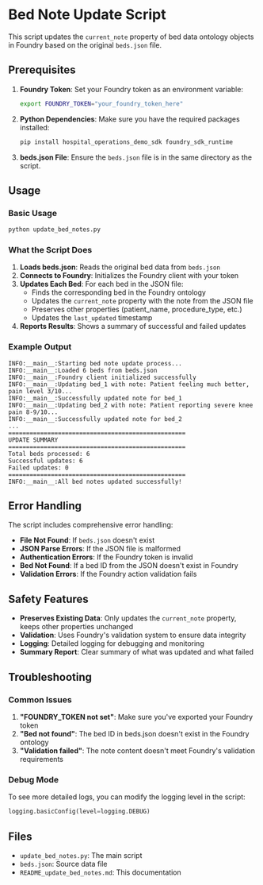 # Bed Note Update Script

This script updates the `current_note` property of bed data ontology objects in Foundry based on the original `beds.json` file.

## Prerequisites

1. **Foundry Token**: Set your Foundry token as an environment variable:
   ```bash
   export FOUNDRY_TOKEN="your_foundry_token_here"
   ```

2. **Python Dependencies**: Make sure you have the required packages installed:
   ```bash
   pip install hospital_operations_demo_sdk foundry_sdk_runtime
   ```

3. **beds.json File**: Ensure the `beds.json` file is in the same directory as the script.

## Usage

### Basic Usage
```bash
python update_bed_notes.py
```

### What the Script Does

1. **Loads beds.json**: Reads the original bed data from `beds.json`
2. **Connects to Foundry**: Initializes the Foundry client with your token
3. **Updates Each Bed**: For each bed in the JSON file:
   - Finds the corresponding bed in the Foundry ontology
   - Updates the `current_note` property with the note from the JSON file
   - Preserves other properties (patient_name, procedure_type, etc.)
   - Updates the `last_updated` timestamp
4. **Reports Results**: Shows a summary of successful and failed updates

### Example Output
```
INFO:__main__:Starting bed note update process...
INFO:__main__:Loaded 6 beds from beds.json
INFO:__main__:Foundry client initialized successfully
INFO:__main__:Updating bed_1 with note: Patient feeling much better, pain level 3/10...
INFO:__main__:Successfully updated note for bed_1
INFO:__main__:Updating bed_2 with note: Patient reporting severe knee pain 8-9/10...
INFO:__main__:Successfully updated note for bed_2
...
==================================================
UPDATE SUMMARY
==================================================
Total beds processed: 6
Successful updates: 6
Failed updates: 0
==================================================
INFO:__main__:All bed notes updated successfully!
```

## Error Handling

The script includes comprehensive error handling:

- **File Not Found**: If `beds.json` doesn't exist
- **JSON Parse Errors**: If the JSON file is malformed
- **Authentication Errors**: If the Foundry token is invalid
- **Bed Not Found**: If a bed ID from the JSON doesn't exist in Foundry
- **Validation Errors**: If the Foundry action validation fails

## Safety Features

- **Preserves Existing Data**: Only updates the `current_note` property, keeps other properties unchanged
- **Validation**: Uses Foundry's validation system to ensure data integrity
- **Logging**: Detailed logging for debugging and monitoring
- **Summary Report**: Clear summary of what was updated and what failed

## Troubleshooting

### Common Issues

1. **"FOUNDRY_TOKEN not set"**: Make sure you've exported your Foundry token
2. **"Bed not found"**: The bed ID in beds.json doesn't exist in the Foundry ontology
3. **"Validation failed"**: The note content doesn't meet Foundry's validation requirements

### Debug Mode

To see more detailed logs, you can modify the logging level in the script:
```python
logging.basicConfig(level=logging.DEBUG)
```

## Files

- `update_bed_notes.py`: The main script
- `beds.json`: Source data file
- `README_update_bed_notes.md`: This documentation 